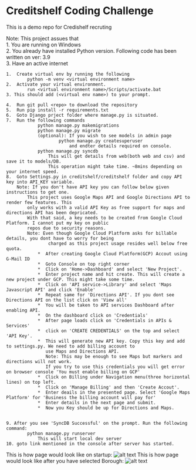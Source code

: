 # Creditshelf Coding Challenge

This is a demo repo for Credishelf recruting

Note: This project assues that  
    1. You are running on Windows  
    2. You already have installed Python version. Following code has been written on ver: 3.9  
    3. Have an active internet

  
    1.  Create virtual env by running the following  
            python -m venv <virtual environment name>  
    2.  Activate your virtual environment.
            run <virtual environment name>/Scripts/activate.bat
    3. This should add (<virtual env name>) to your prompt.

    4.  Run git pull <repo> to download the repository
    5.  Run pip install -r requirements.txt
    6.  Goto Django prject folder where manage.py is situated.
    7.  Run the following commands 
                python manage.py makemigrations
                python manage.py migrate
                (optional): If you wish to see models in admin page
                        python manage.py createsuperuser
                            and endter details required on console.
                python manage.py syncdb
                    This will get details from web(both web and csv) and save it to models/DB.
                    This operation might take time. ~8mins depending on your internet speed.
    8.  Goto Settings.py in creditshelf/creditshelf folder and copy API key into API_KEY variable.
        Note: If you don't have API key you can follow below given instructions to get one.
            This project uses Google Maps API and Google Directions API to render few features. This 
            only works with a valid API Key as free support for maps and directions API has been depricated.
            With that said, a key needs to be created from Google Cloud Platform. I cannot put my key on public
            repos due to security reasons. 
            Note: Even though Google Cloud Platform asks for billable details, you dont have to worry for being
                    charged as this project usage resides well below free quota. 
                *  After creating Google Cloud Platform(GCP) Accout using G-Mail ID
                *  Goto Console on top right corner
                *  Click on 'Home->Dashboard' and select 'New Project'.
                *  Enter project name and hit create. This will create a new project under GCP. This might take some time.
                *  Click on 'API service->Library' and select 'Maps Javascript API' and click 'Enable'
                *  Repeat same for 'Directions API'. If you dont see Directions API on the list click on 'View all'
                *  You will be taken to API services Dashboard after enabling API.
                *  On the dashboard click on 'Credentials'
                *  After page loads click on 'Credentials in APIs & Services'
                *  click on 'CREATE CREDENTIALS' on the top and select 'API Key'.
                *  This will generate new API key. Copy this key and add to settings.py. We need to add billing account to 
                   use Maps and Directions API.
                   Note: This may be enough to see Maps but markers and directions will not work.
                   If you try to use this credentials you will get error on browser console 'You must enable billing on GCP'
                *  Click on Billing under Navigation menu(three horizontal lines) on top left.
                *  Click on 'Manage Billing' and then 'Create Accout'.
                *  Enter deails in the presented page. Select 'Google Maps Platform' for 'Business the billing account will pay for'
                *  Enter details in the next page and submit. 
                *  Now you Key should be up for Directions and Maps.
             
    
    9. After you see 'SyncDB Successful' on the prompt. Run the following command:
            python manage.py runserver
                This will start local dev server
    10. goto link mentioned in the console after server has started.
    
This is how page would look like on startup:
![alt text](https://github.com/muralinair/CreditshelfCodingchallenge/blob/46f2bdb0e954e91754f3424963e2a42324b3a6f9/creditshelf/static/images/before_borough.png?raw=true)
This is how page would look like after you have selected Borough:
![alt text](https://github.com/muralinair/CreditshelfCodingchallenge/blob/46f2bdb0e954e91754f3424963e2a42324b3a6f9/creditshelf/static/images/after_borough.png?raw=true)
    
    
